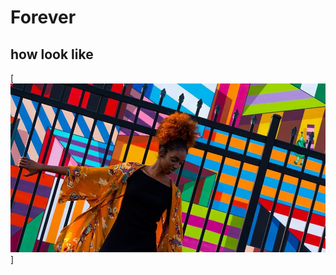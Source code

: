 # Forever

## how look like
[![how look](https://github.com/omarreda22/Forever/blob/main/static/img/bg-img/blog2.jpg)]
